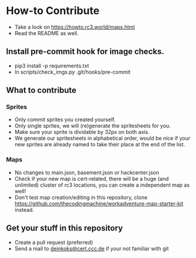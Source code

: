 # How-to Contribute

* Take a look on https://howto.rc3.world/maps.html
* Read the README as well.

## Install pre-commit hook for image checks.
* pip3 install -p requirements.txt
* ln scripts/check_imgs.py .git/hooks/pre-commit

## What to contribute
### Sprites
* Only commit sprites you created yourself.
* Only single sprites, we will (re)generate the spritesheets for you.
* Make sure your sprite is dividable by 32px on both axis.
* We generate our spritesheets in alphabetical order, would be nice if your new sprites are already named to take their place at the end of the list.

### Maps
* No changes to main.json, basement.json or hackcenter.json
* Check if your new map is cert-related, there will be a huge (and unlimited) cluster of rc3 locations, you can create a independent map as well!
* Don't test map creation/editing in this repository, clone https://github.com/thecodingmachine/workadventure-map-starter-kit instead.

## Get your stuff in this repository
* Create a pull request (preferred)
* Send a mail to deinkoks@cert.ccc.de if your not familiar with git
